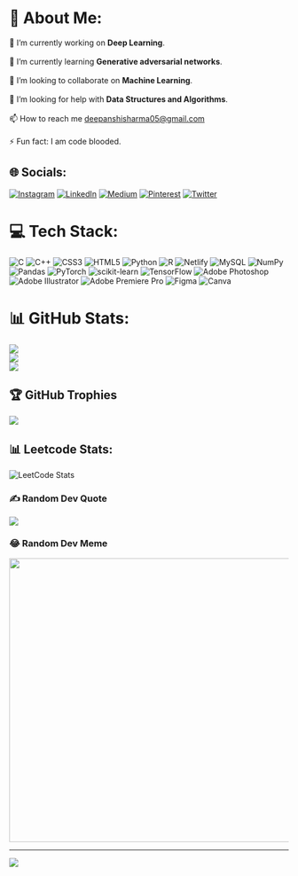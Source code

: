 # 💫 About Me:
🔭 I’m currently working on **Deep Learning**.<br><br>🌱 I’m currently learning **Generative adversarial networks**.<br><br>👯 I’m looking to collaborate on **Machine Learning**.<br><br>🤝 I’m looking for help with **Data Structures and Algorithms**.<br><br>📫 How to reach me deepanshisharma05@gmail.com<br><br>⚡ Fun fact: I am code blooded.


## 🌐 Socials:
[![Instagram](https://img.shields.io/badge/Instagram-%23E4405F.svg?logo=Instagram&logoColor=white)](https://instagram.com/perks_of_being_dee) [![LinkedIn](https://img.shields.io/badge/LinkedIn-%230077B5.svg?logo=linkedin&logoColor=white)](https://linkedin.com/in/deepanshi-sharma05) [![Medium](https://img.shields.io/badge/Medium-12100E?logo=medium&logoColor=white)](https://medium.com/@deecodes) [![Pinterest](https://img.shields.io/badge/Pinterest-%23E60023.svg?logo=Pinterest&logoColor=white)](https://pinterest.com/deepanshiisharma) [![Twitter](https://img.shields.io/badge/Twitter-%231DA1F2.svg?logo=Twitter&logoColor=white)](https://twitter.com/restlessquantum) 

# 💻 Tech Stack:
![C](https://img.shields.io/badge/c-%2300599C.svg?style=for-the-badge&logo=c&logoColor=white) ![C++](https://img.shields.io/badge/c++-%2300599C.svg?style=for-the-badge&logo=c%2B%2B&logoColor=white) ![CSS3](https://img.shields.io/badge/css3-%231572B6.svg?style=for-the-badge&logo=css3&logoColor=white) ![HTML5](https://img.shields.io/badge/html5-%23E34F26.svg?style=for-the-badge&logo=html5&logoColor=white) ![Python](https://img.shields.io/badge/python-3670A0?style=for-the-badge&logo=python&logoColor=ffdd54) ![R](https://img.shields.io/badge/r-%23276DC3.svg?style=for-the-badge&logo=r&logoColor=white) ![Netlify](https://img.shields.io/badge/netlify-%23000000.svg?style=for-the-badge&logo=netlify&logoColor=#00C7B7) ![MySQL](https://img.shields.io/badge/mysql-%2300f.svg?style=for-the-badge&logo=mysql&logoColor=white) ![NumPy](https://img.shields.io/badge/numpy-%23013243.svg?style=for-the-badge&logo=numpy&logoColor=white) ![Pandas](https://img.shields.io/badge/pandas-%23150458.svg?style=for-the-badge&logo=pandas&logoColor=white) ![PyTorch](https://img.shields.io/badge/PyTorch-%23EE4C2C.svg?style=for-the-badge&logo=PyTorch&logoColor=white) ![scikit-learn](https://img.shields.io/badge/scikit--learn-%23F7931E.svg?style=for-the-badge&logo=scikit-learn&logoColor=white) ![TensorFlow](https://img.shields.io/badge/TensorFlow-%23FF6F00.svg?style=for-the-badge&logo=TensorFlow&logoColor=white) ![Adobe Photoshop](https://img.shields.io/badge/adobephotoshop-%2331A8FF.svg?style=for-the-badge&logo=adobephotoshop&logoColor=white) ![Adobe Illustrator](https://img.shields.io/badge/adobeillustrator-%23FF9A00.svg?style=for-the-badge&logo=adobeillustrator&logoColor=white) ![Adobe Premiere Pro](https://img.shields.io/badge/Adobe%20Premiere%20Pro-9999FF.svg?style=for-the-badge&logo=Adobe%20Premiere%20Pro&logoColor=white) 	![Figma](https://img.shields.io/badge/figma-%23F24E1E.svg?style=for-the-badge&logo=figma&logoColor=white) ![Canva](https://img.shields.io/badge/Canva-%2300C4CC.svg?style=for-the-badge&logo=Canva&logoColor=white)
# 📊 GitHub Stats:
![](https://github-readme-stats.vercel.app/api?username=deecodess&theme=dark&hide_border=false&include_all_commits=true&count_private=true)<br/>
![](https://github-readme-streak-stats.herokuapp.com/?user=deecodess&theme=dark&hide_border=false)<br/>
![](https://github-readme-stats.vercel.app/api/top-langs/?username=deecodess&theme=dark&hide_border=false&include_all_commits=true&count_private=true&layout=compact)

## 🏆 GitHub Trophies
![](https://github-profile-trophy.vercel.app/?username=deecodess&theme=radical&no-frame=false&no-bg=false&margin-w=4)

## 📊 Leetcode Stats:
![LeetCode Stats](https://leetcard.jacoblin.cool/deecodes05?theme=dark&font=Denk%20One)

### ✍️ Random Dev Quote
![](https://quotes-github-readme.vercel.app/api?type=horizontal&theme=radical)

### 😂 Random Dev Meme
<img src="https://random-memer.herokuapp.com/" width="512px"/>

---
[![](https://visitcount.itsvg.in/api?id=deecodess&icon=0&color=0)](https://visitcount.itsvg.in)


